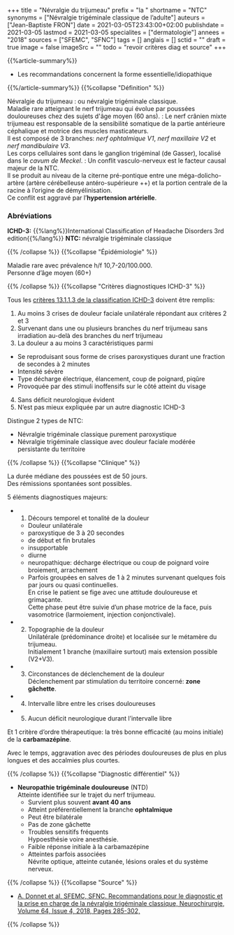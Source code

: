 +++
title = "Névralgie du trijumeau"
prefix = "la "
shortname = "NTC"
synonyms = ["Névralgie trigéminale classique de l’adulte"]
auteurs = ["Jean-Baptiste FRON"]
date = 2021-03-05T23:43:00+02:00
publishdate = 2021-03-05
lastmod = 2021-03-05
specialites = ["dermatologie"]
annees = "2018"
sources = ["SFEMC", "SFNC"]
tags = []
anglais = []
sctid = ""
draft = true
image = false
imageSrc = ""
todo = "revoir critères diag et source"
+++

{{%article-summary%}}

- Les recommandations concernent la forme essentielle/idiopathique

{{%/article-summary%}}
{{%collapse "Définition" %}}

Névralgie du trijumeau
: ou névralgie trigéminale classique.  
Maladie rare atteignant le nerf trijumeau qui évolue par poussées douloureuses chez des sujets d'âge moyen (60 ans).
: Le nerf crânien mixte trijumeau est responsable de la sensibilité somatique de la partie antérieure céphalique et motrice des muscles masticateurs.  
Il est composé de 3 branches: *nerf ophtalmique V1*, *nerf maxillaire V2* et *nerf mandibulaire V3*.  
Les corps cellulaires sont dans le ganglion trigéminal (de Gasser), localisé dans le *cavum de Meckel*.
: Un conflit vasculo-nerveux est le facteur causal majeur de la NTC.  
Il se produit au niveau de la citerne pré-pontique entre une méga-dolicho-artère (artère cérébelleuse antéro-supérieure ++) et la portion centrale de la racine à l’origine de démyélinisation.  
Ce conflit est aggravé par l’**hypertension artérielle**.

### Abréviations

**ICHD-3:** {{%lang%}}International Classification of Headache Disorders 3rd edition{{%/lang%}}
**NTC:** névralgie trigéminale classique

{{% /collapse %}}
{{%collapse "Épidémiologie" %}}

Maladie rare avec prévalence h/f 10,7-20/100.000.  
Personne d’âge moyen (60+)

{{% /collapse %}}
{{%collapse "Critères diagnostiques ICHD-3" %}}

Tous les [critères 13.1.1.3 de la classification ICHD-3](https://ichd-3.org/13-painful-cranial-neuropathies-and-other-facial-pains/13-1-trigeminal-neuralgia/13-1-1-classical-trigeminal-neuralgia/13-1-1-3-idiopathic-trigeminal-neuralgia/ ) doivent être remplis:

1. Au moins 3 crises de douleur faciale unilatérale répondant aux critères 2 et 3
2. Survenant dans une ou plusieurs branches du nerf trijumeau sans irradiation au-delà des branches du nerf trijumeau
3. La douleur a au moins 3 caractéristiques parmi
  - Se reproduisant sous forme de crises paroxystiques durant une fraction de secondes à 2 minutes
  - Intensité sévère
  - Type décharge électrique, élancement, coup de poignard, piqûre
  - Provoquée par des stimuli inoffensifs sur le côté atteint du visage
4. Sans déficit neurologique évident
5. N’est pas mieux expliquée par un autre diagnostic ICHD-3

Distingue 2 types de NTC:

- Névralgie trigéminale classique purement paroxystique
- Névralgie trigéminale classique avec douleur faciale modérée persistante du territoire

{{% /collapse %}}
{{%collapse "Clinique" %}}

La durée médiane des poussées est de 50 jours.  
Des rémissions spontanées sont possibles.

5 éléments diagnostiques majeurs:

- 1. Décours temporel et tonalité de la douleur
  - Douleur unilatérale
  - paroxystique de 3 à 20 secondes
  - de début et fin brutales
  - insupportable
  - diurne
  - neuropathique: décharge électrique ou coup de poignard voire broiement, arrachement
  - Parfois groupées en salves de 1 à 2 minutes survenant quelques fois par jours ou quasi continuelles.  
  En crise le patient se fige avec une attitude douloureuse et grimaçante.  
  Cette phase peut être suivie d’un phase motrice de la face, puis vasomotrice (larmoiement, injection conjonctivale).
- 2. Topographie de la douleur  
Unilatérale (prédominance droite) et localisée sur le métamère du trijumeau.  
Initialement 1 branche (maxillaire surtout) mais extension possible (V2+V3).
- 3. Circonstances de déclenchement de la douleur  
Déclenchement par stimulation du territoire concerné: **zone gâchette**.
- 4. Intervalle libre entre les crises douloureuses
- 5. Aucun déficit neurologique durant l’intervalle libre

Et 1 critère d’ordre thérapeutique: la très bonne efficacité (au moins initiale) de la **carbamazépine**.

Avec le temps, aggravation avec des périodes douloureuses de plus en plus longues et des accalmies plus courtes.

{{% /collapse %}}
{{%collapse "Diagnostic différentiel" %}}

- **Neuropathie trigéminale douloureuse** (NTD)  
Atteinte identifiée sur le trajet du nerf trijumeau.  
  - Survient plus souvent **avant 40 ans**
  - Atteint préférentiellement la branche **ophtalmique**
  - Peut être bilatérale
  - Pas de zone gâchette
  - Troubles sensitifs fréquents  
  Hypoesthésie voire anesthésie.
  - Faible réponse initiale à la carbamazépine
  - Atteintes parfois associées  
  Névrite optique, atteinte cutanée, lésions orales et du système nerveux.

{{% /collapse %}}
{{%collapse "Source" %}}

- [A. Donnet et al, SFEMC, SFNC. Recommandations pour le diagnostic et la prise en charge de la névralgie trigéminale classique, Neurochirurgie, Volume 64, Issue 4, 2018, Pages 285-302,](https://www.sciencedirect.com/science/article/pii/S0028377018300456?via%3Dihub)

{{% /collapse %}}
